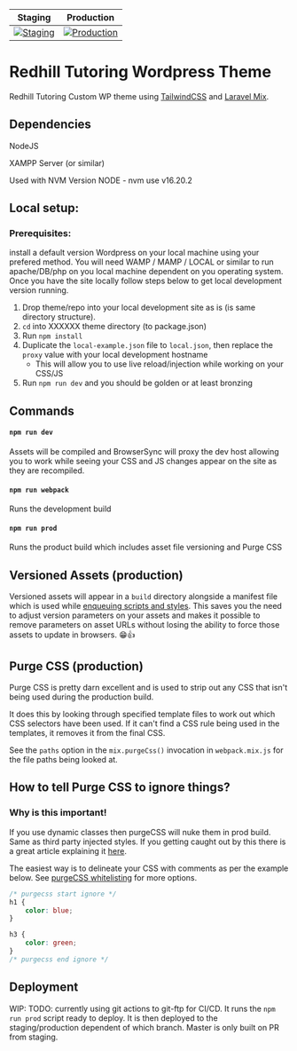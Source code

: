 | Staging                                                                                                                  | Production                                                                                                            |
| ------------------------------------------------------------------------------------------------------------------------ | --------------------------------------------------------------------------------------------------------------------- |
| [![Staging](https://github.com/EltonWhybrow/redhill-tutoring/actions/workflows/staging_release.yml/badge.svg)](https://github.com/EltonWhybrow/redhill-tutoring/actions/workflows/staging_release.yml) | [![Production](https://github.com/EltonWhybrow/redhill-tutoring/actions/workflows/prod_release.yml/badge.svg)](https://github.com/EltonWhybrow/redhill-tutoring/actions/workflows/prod_release.yml) |

# Redhill Tutoring Wordpress Theme

Redhill Tutoring Custom WP theme using [TailwindCSS](https://tailwindcss.com/) and [Laravel Mix](https://laravel.com/docs/5.8/mix).

## Dependencies

NodeJS  

XAMPP Server (or similar)

Used with NVM Version NODE - 
nvm use v16.20.2

## Local setup:

### Prerequisites:

install a default version Wordpress on your local machine using your prefered method. You will need WAMP / MAMP / LOCAL or similar to run apache/DB/php on you local machine dependent on you operating system.
Once you have the site locally follow steps below to get local development version running.

1. Drop theme/repo into your local development site as is (is same directory structure).
1. `cd` into XXXXXX theme directory (to package.json)
1. Run `npm install`
1. Duplicate the `local-example.json` file to `local.json`, then replace the `proxy` value with your local development hostname
   - This will allow you to use live reload/injection while working on your CSS/JS
1. Run `npm run dev` and you should be golden or at least bronzing

## Commands

#### `npm run dev`

Assets will be compiled and BrowserSync will proxy the dev host allowing you to work while seeing your CSS and JS changes appear on the site as they are recompiled.

#### `npm run webpack`

Runs the development build

#### `npm run prod`

Runs the product build which includes asset file versioning and Purge CSS

## Versioned Assets (production)

Versioned assets will appear in a `build` directory alongside a manifest file which is used while
[enqueuing scripts and styles](https://github.com/mishterk/wp-laravel-mix-theme-boilerplate/blob/master/includes/scripts-and-styles.php).
This saves you the need to adjust version parameters on your assets and makes it possible to remove parameters on
asset URLs without losing the ability to force those assets to update in browsers. 😁👍

## Purge CSS (production)

Purge CSS is pretty darn excellent and is used to strip out any CSS that isn't being used during the production build.

It does this by looking through specified template files to work out which CSS selectors have been used. If it can't
find a CSS rule being used in the templates, it removes it from the final CSS.

See the `paths` option in the `mix.purgeCss()` invocation in `webpack.mix.js` for the file paths being looked at.

## How to tell Purge CSS to ignore things?

### Why is this important!

If you use dynamic classes then purgeCSS will nuke them in prod build.
Same as third party injected styles. If you getting caught out by this there is a great article explaining it [here](https://www.viget.com/articles/a-better-approach-for-using-purgecss-with-tailwind/).

The easiest way is to delineate your CSS with comments as per the example below. See
[purgeCSS whitelisting](https://github.com/FullHuman/purgecss/blob/5314e41edf328e2ad2639549e1587b82a964a42e/docs/whitelisting.md) for more options.

```css
/* purgecss start ignore */
h1 {
	color: blue;
}

h3 {
	color: green;
}
/* purgecss end ignore */
```

## Deployment

WIP: TODO: currently using git actions to git-ftp for CI/CD. It runs the `npm run prod` script ready to deploy. It is then deployed to the staging/production dependent of which branch. Master is only built on PR from staging.
